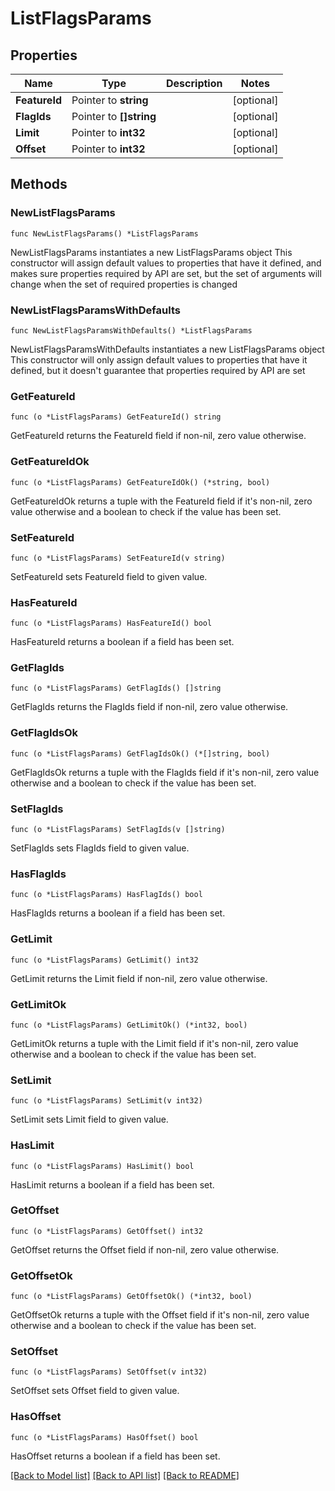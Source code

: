 # ListFlagsParams

## Properties

Name | Type | Description | Notes
------------ | ------------- | ------------- | -------------
**FeatureId** | Pointer to **string** |  | [optional] 
**FlagIds** | Pointer to **[]string** |  | [optional] 
**Limit** | Pointer to **int32** |  | [optional] 
**Offset** | Pointer to **int32** |  | [optional] 

## Methods

### NewListFlagsParams

`func NewListFlagsParams() *ListFlagsParams`

NewListFlagsParams instantiates a new ListFlagsParams object
This constructor will assign default values to properties that have it defined,
and makes sure properties required by API are set, but the set of arguments
will change when the set of required properties is changed

### NewListFlagsParamsWithDefaults

`func NewListFlagsParamsWithDefaults() *ListFlagsParams`

NewListFlagsParamsWithDefaults instantiates a new ListFlagsParams object
This constructor will only assign default values to properties that have it defined,
but it doesn't guarantee that properties required by API are set

### GetFeatureId

`func (o *ListFlagsParams) GetFeatureId() string`

GetFeatureId returns the FeatureId field if non-nil, zero value otherwise.

### GetFeatureIdOk

`func (o *ListFlagsParams) GetFeatureIdOk() (*string, bool)`

GetFeatureIdOk returns a tuple with the FeatureId field if it's non-nil, zero value otherwise
and a boolean to check if the value has been set.

### SetFeatureId

`func (o *ListFlagsParams) SetFeatureId(v string)`

SetFeatureId sets FeatureId field to given value.

### HasFeatureId

`func (o *ListFlagsParams) HasFeatureId() bool`

HasFeatureId returns a boolean if a field has been set.

### GetFlagIds

`func (o *ListFlagsParams) GetFlagIds() []string`

GetFlagIds returns the FlagIds field if non-nil, zero value otherwise.

### GetFlagIdsOk

`func (o *ListFlagsParams) GetFlagIdsOk() (*[]string, bool)`

GetFlagIdsOk returns a tuple with the FlagIds field if it's non-nil, zero value otherwise
and a boolean to check if the value has been set.

### SetFlagIds

`func (o *ListFlagsParams) SetFlagIds(v []string)`

SetFlagIds sets FlagIds field to given value.

### HasFlagIds

`func (o *ListFlagsParams) HasFlagIds() bool`

HasFlagIds returns a boolean if a field has been set.

### GetLimit

`func (o *ListFlagsParams) GetLimit() int32`

GetLimit returns the Limit field if non-nil, zero value otherwise.

### GetLimitOk

`func (o *ListFlagsParams) GetLimitOk() (*int32, bool)`

GetLimitOk returns a tuple with the Limit field if it's non-nil, zero value otherwise
and a boolean to check if the value has been set.

### SetLimit

`func (o *ListFlagsParams) SetLimit(v int32)`

SetLimit sets Limit field to given value.

### HasLimit

`func (o *ListFlagsParams) HasLimit() bool`

HasLimit returns a boolean if a field has been set.

### GetOffset

`func (o *ListFlagsParams) GetOffset() int32`

GetOffset returns the Offset field if non-nil, zero value otherwise.

### GetOffsetOk

`func (o *ListFlagsParams) GetOffsetOk() (*int32, bool)`

GetOffsetOk returns a tuple with the Offset field if it's non-nil, zero value otherwise
and a boolean to check if the value has been set.

### SetOffset

`func (o *ListFlagsParams) SetOffset(v int32)`

SetOffset sets Offset field to given value.

### HasOffset

`func (o *ListFlagsParams) HasOffset() bool`

HasOffset returns a boolean if a field has been set.


[[Back to Model list]](../README.md#documentation-for-models) [[Back to API list]](../README.md#documentation-for-api-endpoints) [[Back to README]](../README.md)


